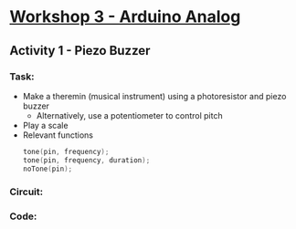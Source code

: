 # [Workshop 3 - Arduino Analog](https://bmesbuildteamucla.github.io/workshops/workshop-3--arduino-analog)

## Activity 1 - Piezo Buzzer

### Task:
* Make a theremin (musical instrument) using a photoresistor and piezo buzzer
  - Alternatively, use a potentiometer to control pitch
* Play a scale
* Relevant functions
  ```c++
  tone(pin, frequency);
  tone(pin, frequency, duration);
  noTone(pin);
  ```

### Circuit:

### Code:
```c++

```
